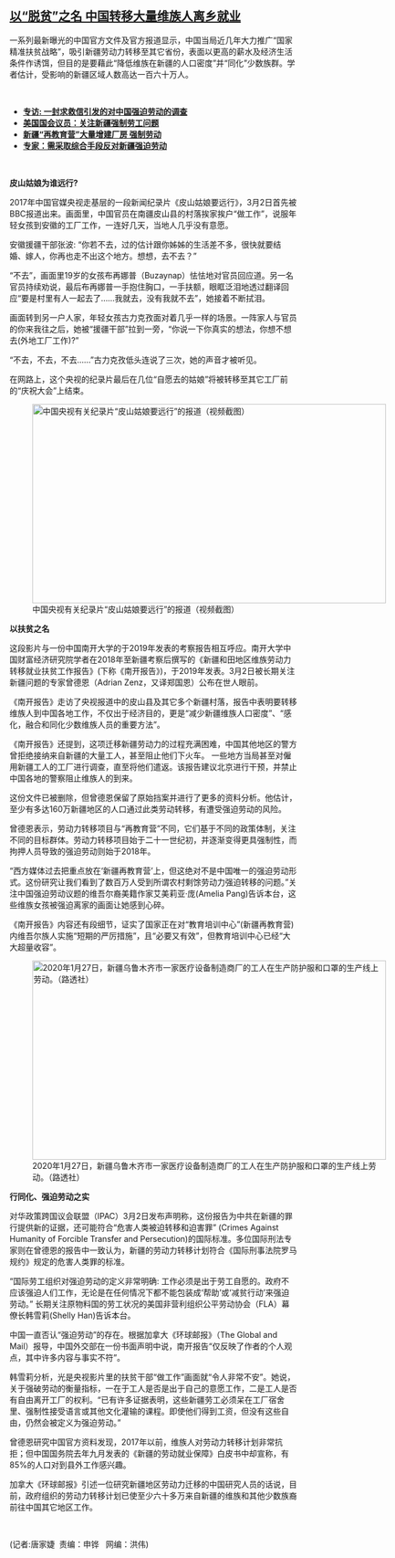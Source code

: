 <!--1614808706000-->
[以“脱贫”之名       中国转移大量维族人离乡就业](https://www.rfa.org/mandarin/yataibaodao/shaoshuminzu/jt-03032021102454.html)
------

<p></p><p>一系列最新曝光的中国官方文件及官方报道显示，中国当局近几年大力推广“国家精准扶贫战略”，吸引新疆劳动力转移至其它省份，表面以更高的薪水及经济生活条件作诱饵，但目的是要藉此“降低维族在新疆的人口密度”并“同化”少数族群。学者估计，受影响的新疆区域人数高达一百六十<span>万人。</span></p><p><br/></p><ul><li><a href="https://www.rfa.org/mandarin/yataibaodao/renquanfazhi/jt-02232021141027.html"><strong>专访: 一封求救信引发的对中国强迫劳动的调查</strong></a></li><li><strong><a href="https://www.rfa.org/mandarin/Xinwen/10-02092021135143.html">美国国会议员：关注新疆强制劳工问题</a></strong><strong></strong></li><li><strong><a href="https://www.rfa.org/mandarin/yataibaodao/shaoshuminzu/gf2-12302020111240.html">新疆“再教育营”大量增建厂房 强制劳动</a></strong></li><li><strong><a href="https://www.rfa.org/mandarin/yataibaodao/shaoshuminzu/bx-01272021133331.html">专家：需采取综合手段反对新疆强迫劳动</a></strong></li></ul><p><br/></p><p><strong>皮山姑娘为谁远行</strong><strong>?</strong></p><p>2017年中国官媒央视走基层的一段新闻纪录片《皮山姑娘要远行》，3月2日首先被BBC报道出来。画面里，中国官员在南疆皮山县的村落挨家挨户“做工作”，说服年轻女孩到安徽的工厂工作，一连好几天，当地人几乎没有意愿。</p><p>安徽援疆干部张波: “你若不去，过的估计跟你姊姊的生活差不多，很快就要结婚、嫁人，你再也走不出这个地方。想想，去不去？”</p><p>“不去”，画面里19岁的女孩布再娜普（Buzaynap）怯怯地对官员回应道。另一名官员持续劝说，最后布再娜普一手抱住胸口，一手扶额，眼眶泛泪地透过翻译回应“要是村里有人一起去了……我就去，没有我就不去”，她接着不断拭泪。</p><p>画面转到另一户人家，年轻女孩古力克孜面对着几乎一样的场景。一阵家人与官员的你来我往之后，她被“援疆干部”拉到一旁，“你说一下你真实的想法，你想不想去(外地工厂工作)?”</p><p>“不去，不去，不去……”古力克孜低头连说了三次，她的声音才被听见。</p><p>在网路上，这个央视的纪录片最后在几位“自愿去的姑娘”将被转移至其它工厂前的“庆祝大会”上结束。</p><p><figure class="image-richtext image-inline captioned" style="width:620px;"><img alt="中国央视有关纪录片“皮山姑娘要远行”的报道（视频截图）" height="349" src="https://www.rfa.org/mandarin/yataibaodao/shaoshuminzu/jt-03032021102454.html/jt0303f.jpg/@@images/7ed17047-5e33-4249-994a-cdcad503fd99.jpeg" title="jt0303f.jpg" width="620"/><figcaption class="image-caption">中国央视有关纪录片“皮山姑娘要远行”的报道（视频截图）</figcaption><small></small></figure></p><p><strong>以扶贫之名</strong><strong>   </strong></p><p>这段影片与一份中国南开大学的于2019年发表的考察报告相互呼应。南开大学中国财富经济研究院学者在2018年至新疆考察后撰写的《新疆和田地区维族劳动力转移就业扶贫工作报告》(下称《南开报告》)，于2019年发表。3月2日被长期关注新疆问题的专家曾德恩（Adrian Zenz，又译郑国恩）公布在世人眼前。</p><p>《南开报告》走访了央视报道中的皮山县及其它多个新疆村落，报告中表明要转移维族人到中国各地工作，不仅出于经济目的，更是“减少新疆维族人口密度”、“感化，融合和同化少数维族人员的重要方法”。</p><p>《南开报告》还提到，这项迁移新疆劳动力的过程充满困难，中国其他地区的警方曾拒绝接纳来自新疆的大量工人，甚至阻止他们下火车。 一些地方当局甚至对僱用新疆工人的工厂进行调查，直至将他们遣返。该报告建议北京进行干预，并禁止中国各地的警察阻止维族人的到来。</p><p>这份文件已被删除，但曾德恩保留了原始挡案并进行了更多的资料分析。他估计，至少有多达160万新疆地区的人口通过此类劳动转移，有遭受强迫劳动的风险。</p><p>曾德恩表示，劳动力转移项目与“再教育营”不同，它们基于不同的政策体制，关注不同的目标群体。劳动力转移项目始于二十一世纪初，并逐渐变得更具强制性，而拘押人员导致的强迫劳动则始于2018年。</p><p>“西方媒体过去把重点放在‘新疆再教育营’上，但这绝对不是中国唯一的强迫劳动形式。这份研究让我们看到了数百万人受到所谓农村剩馀劳动力强迫转移的问题。”关注中国强迫劳动议题的维吾尔裔美籍作家艾美莉亚·庞(Amelia Pang)告诉本台，这些维族女孩被强迫离家的画面让她感到心碎。</p><p>《南开报告》内容还有段细节，证实了国家正在对“教育培训中心”(新疆再教育营)内维吾尔族人实施“短期的严厉措施”，且“必要又有效”，但教育培训中心已经“大大超量收容”。</p><p><figure class="image-richtext image-inline captioned" style="width:620px;"><img alt="2020年1月27日，新疆乌鲁木齐市一家医疗设备制造商厂的工人在生产防护服和口罩的生产线上劳动。（路透社）" height="349" src="https://www.rfa.org/mandarin/yataibaodao/shaoshuminzu/jt-03032021102454.html/jt0303b.jpg/@@images/42dbd13d-ba1d-432f-9e5b-c853b538bc3a.jpeg" title="jt0303b.jpg" width="620"/><figcaption class="image-caption">2020年1月27日，新疆乌鲁木齐市一家医疗设备制造商厂的工人在生产防护服和口罩的生产线上劳动。（路透社）</figcaption><small></small></figure></p><p><strong></strong><strong>行同化、强迫劳动之实</strong></p><p>对华政策跨国议会联盟（IPAC）3月2日发布声明称，这份报告为中共在新疆的罪行提供新的证据，还可能符合“危害人类被迫转移和迫害罪” (Crimes Against Humanity of Forcible Transfer and Persecution)的国际标准。多位国际刑法专家则在曾德恩的报告中一致认为，新疆的劳动力转移计划符合《国际刑事法院罗马规约》规定的危害人类罪的标准。</p><p>“国际劳工组织对强迫劳动的定义非常明确: 工作必须是出于劳工自愿的。政府不应该强迫人们工作，无论是在任何情况下都不能包装成‘帮助’或‘减贫行动’来强迫劳动。” 长期关注原物料国的劳工状况的美国非营利组织公平劳动协会（FLA）幕僚长韩雪莉(Shelly Han)告诉本台。</p><p>中国一直否认“强迫劳动”的存在。根据加拿大《环球邮报》（The Global and Mail）报导，中国外交部在一份书面声明中说，南开报告“仅反映了作者的个人观点，其中许多内容与事实不符”。</p><p>韩雪莉分析，光是央视影片里的扶贫干部“做工作”画面就“令人非常不安”。她说，关于强破劳动的衡量指标，一在于工人是否是出于自己的意愿工作，二是工人是否有自由离开工厂的权利。“已有许多证据表明，这些新疆劳工必须呆在工厂宿舍里、强制性接受语言或其他文化灌输的课程。即使他们得到工资，但没有这些自由，仍然会被定义为强迫劳动。”</p><p>曾德恩研究中国官方资料发现，2017年以前，维族人对劳动力转移计划非常抗拒；但中国国务院去年九月发表的《新疆的劳动就业保障》白皮书中却宣称，有85%的人口对到县外工作感兴趣。</p><p>加拿大《环球邮报》引述一位研究新疆地区劳动力迁移的中国研究人员的话说，目前，政府组织的劳动力转移计划已使至少六十多万来自新疆的维族和其他少数族裔前往中国其它地区工作。</p><p><br/></p><p>(记者:唐家婕  责编：申铧   网编：洪伟)</p>
